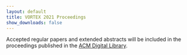 ```yaml
---
layout: default
title: VORTEX 2021 Proceedings
show_downloads: false
---
```


Accepted regular papers and extended abstracts will be included in the proceedings published in the [ACM Digital Library](https://dl.acm.org/).

